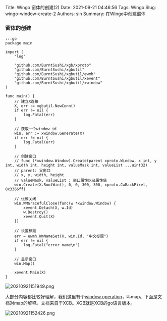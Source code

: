 Title: Wingo 窗体的创建(2)
Date: 2021-09-21 04:46:56
Tags: Wingo
Slug: wingo-window-create-2
Authors: sin
Summary: 在Wingo中创建窗体

### 窗体的创建

    :::go
    package main
    
    import (
        "log"

        "github.com/BurntSushi/xgb/xproto"
        "github.com/BurntSushi/xgbutil"
        "github.com/BurntSushi/xgbutil/ewmh"
        "github.com/BurntSushi/xgbutil/xevent"
        "github.com/BurntSushi/xgbutil/xwindow"
    )

    func main() {
        // 建立X连接
        X, err := xgbutil.NewConn()
        if err != nil {
            log.Fatal(err)
        }

        // 获取一个window id
        win, err := xwindow.Generate(X)
        if err != nil {
            log.Fatal(err)
        }

        // 创建窗口
        // func (*xwindow.Window).Create(parent xproto.Window, x int, y int, width int, height int, valueMask int, valueList ...uint32)
        // parent: 父窗口
        // x, y, width, height
        // valueMask, valueList : 窗口属性以及属性值
        win.Create(X.RootWin(), 0, 0, 300, 300, xproto.CwBackPixel, 0x3366ff)

        // 优雅关闭
        win.WMGracefulClose(func(w *xwindow.Window) {
            xevent.Detach(X, w.Id)
            w.Destroy()
            xevent.Quit(X)
        })

        // 设置标题
        err = ewmh.WmNameSet(X, win.Id, "中文标题")
        if err != nil {
            log.Fatal("error name\n")
        }

        // 显示窗口
        win.Map()

        xevent.Main(X)
    }

![20210921151949.png](https://gitee.com/xuanmingyi/imagebed/raw/master/img/20210921151949.png)

大部分内容都比较好理解，我们这里有个[window operation](https://www.x.org/releases/X11R7.6/doc/libxcb/tutorial/index.html#winmap)，叫map。下面是文档对map的解释。文档来自于XCB。XGB就是XCB的go语言版本。

![20210921152426.png](https://gitee.com/xuanmingyi/imagebed/raw/master/img/20210921152426.png)
